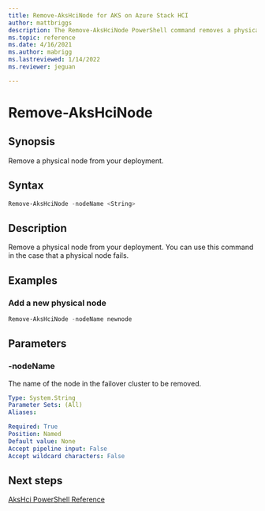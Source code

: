 ```yaml
---
title: Remove-AksHciNode for AKS on Azure Stack HCI
author: mattbriggs
description: The Remove-AksHciNode PowerShell command removes a physical node from your deployment.
ms.topic: reference
ms.date: 4/16/2021
ms.author: mabrigg 
ms.lastreviewed: 1/14/2022
ms.reviewer: jeguan

---
```


# Remove-AksHciNode

## Synopsis
Remove a physical node from your deployment.

## Syntax

```powershell
Remove-AksHciNode -nodeName <String>
```

## Description
Remove a physical node from your deployment. You can use this command in the case that a physical node fails.

## Examples

### Add a new physical node
```powershell
Remove-AksHciNode -nodeName newnode
```

## Parameters

### -nodeName
The name of the node in the failover cluster to be removed.

```yaml
Type: System.String
Parameter Sets: (All)
Aliases:

Required: True
Position: Named
Default value: None
Accept pipeline input: False
Accept wildcard characters: False
```
## Next steps

[AksHci PowerShell Reference](index.md)